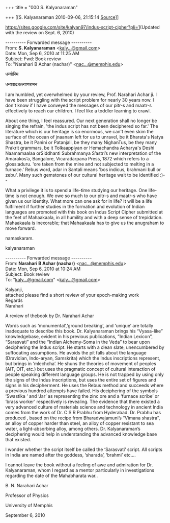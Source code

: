 +++
title = "000 S. Kalyanaraman"

+++
[[S. Kalyanaraman	2010-09-06, 21:15:14 [Source](https://groups.google.com/g/bvparishat/c/-F4cpCEs-fo)]]



<https://sites.google.com/site/kalyan97/indus-script-cipher?pli=1>(Updated with the review on Sept. 6, 2010)

  

[](https://sites.google.com/site/kalyan97/indus-script-cipher?pli=1)---------- Forwarded message ----------  
From: **S. Kalyanaraman** \<[kaly...@gmail.com]()\>  
Date: Mon, Sep 6, 2010 at 11:25 AM  
Subject: Fwd: Book review  
To: "Narahari B Achar (nachar)" \<[nac...@memphis.edu]()\>  
  
  

धन्योस्मि

धन्यवादःकल्याणरामन

  

I am humbled, yet overwhelmed by your review, Prof. Narahari Achar ji. I have been struggling with the script problem for nearly 30 years now. I don't know if I have conveyed the messages of our pitr-s and maatr-s effectively to reach our children. I feel like a toddler learning to crawl.

  

About one thing, I feel reassured. Our next generation shall no longer be singing the refrain, 'the indus script has not been deciphered so far.' The literature which is our heritage is so enormous, we can't even skim the surface of the ocean of jnaanam left for us to unravel, be it Bharata's Natya Shastra, be it Panini or Patanjali, be they many NighanTus, be they many Prakrit grammars, be it Tolkaappiyan or Hemachandra Acharya's Deshi Naamamaalaa orSiddhanti Subrahmanya S’astri’s new interpretation of the Amarakos’a, Bangalore, Vicaradarpana Press, 1872 which refers to a gloss:aduru. 'ore taken from the mine and not subjected to melting in a furnace.' Rebus word, adar in Santali means 'bos indicus, brahmani bull or zebu'. Many such gemstones of our cultural heritage wait to be identified :)--  

  

What a privilege it is to spend a life-time studying our heritage. One life-time is not enough. We owe so much to our pitr-s and maatr-s who have given us our identity. What more can one ask for in life? It will be a life fulfilment if further studies in the formation and evolution of Indian languages are promoted with this book on Indus Script Cipher submitted at the feet of Mahaakaala, in all humility and with a deep sense of trepidation. Mahaakaala is inexorable; that Mahaakaala has to give us the anugraham to move forward.

  

namaskaram.

  

kalyanaraman

  
  
  

---------- Forwarded message ----------  
From: **Narahari B Achar (nachar)** \<[nac...@memphis.edu]()\>  
Date: Mon, Sep 6, 2010 at 10:24 AM  
Subject: Book review  
To: "[kaly...@gmail.com]()" \<[kaly...@gmail.com]()\>  
  
  
Kalyanji,  
attached please find a short review of your epoch-making work  
Regards  
Narahari

  

A review of thebook by Dr. Narahari Achar  

Words such as ‘monumental’,‘ground breaking’, and ‘unique’ are totally inadequate to describe this book. Dr. Kalyanaraman brings his “Vyasa-like” knowledgebase, evident in his previous publications, ”Indian Lexicon”, “Sarasvati” and the “Indian Alchemy-Soma in the Veda” to bear upon deciphering the Indus script. He starts with a clean slate, unencumbered by suffocating assumptions. He avoids the pit falls about the language (Dravidian, Indo-aryan, Samskrita) which the Indus inscriptions represent, but brings in ‘mlechcha’. He shuns the theories of movement of peoples (AIT, OIT, etc.) but uses the pragmatic concept of cultural interaction of people speaking different language groups. He is not trapped by using only the signs of the Indus inscriptions, but uses the entire set of figures and signs in his decipherment. He uses the Rebus method and succeeds where a previous hundred attempts have failed. His deciphering of the symbols ‘Swastika ‘ and ‘Jar’ as representing the zinc ore and a ‘furnace scribe’ or ‘brass worker’ respectively is revealing. The evidence that there existed a very advanced culture of materials science and technology in ancient India comes from the work of Dr. C S R Prabhu from Hyderabad. Dr. Prabhu has produced , based on the recipe from Bharadwajamuni’s “Vimana shastra”, an alloy of copper harder than steel, an alloy of copper resistant to sea water, a light-absorbing alloy, among others. Dr. Kalyanaraman’s deciphering would help in understanding the advanced knowledge base that existed.

I wonder whether the script itself be called the ‘Sarasvati’ script. All scripts in India are named after the goddess, ‘sharada’, ‘brahmi’ etc….

I cannot leave the book without a feeling of awe and admiration for Dr. Kalyanaraman, whom I regard as a mentor particularly in investigations regarding the date of the Mahabharata war..

B. N. Narahari Achar

Professor of Physics

University of Memphis

September 6, 2010

  

